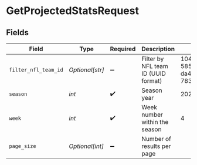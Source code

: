 # GetProjectedStatsRequest


## Fields

| Field                                | Type                                 | Required                             | Description                          | Example                              |
| ------------------------------------ | ------------------------------------ | ------------------------------------ | ------------------------------------ | ------------------------------------ |
| `filter_nfl_team_id`                 | *Optional[str]*                      | :heavy_minus_sign:                   | Filter by NFL team ID (UUID format)  | 10403000-5851-f9d5-da45-78365a05b6b0 |
| `season`                             | *int*                                | :heavy_check_mark:                   | Season year                          | 2025                                 |
| `week`                               | *int*                                | :heavy_check_mark:                   | Week number within the season        | 4                                    |
| `page_size`                          | *Optional[int]*                      | :heavy_minus_sign:                   | Number of results per page           |                                      |